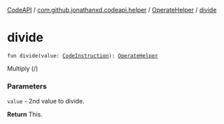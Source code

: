 [CodeAPI](../../index.md) / [com.github.jonathanxd.codeapi.helper](../index.md) / [OperateHelper](index.md) / [divide](.)

# divide

`fun divide(value: `[`CodeInstruction`](../../com.github.jonathanxd.codeapi/-code-instruction.md)`): `[`OperateHelper`](index.md)

Multiply (/)

### Parameters

`value` - 2nd value to divide.

**Return**
This.

